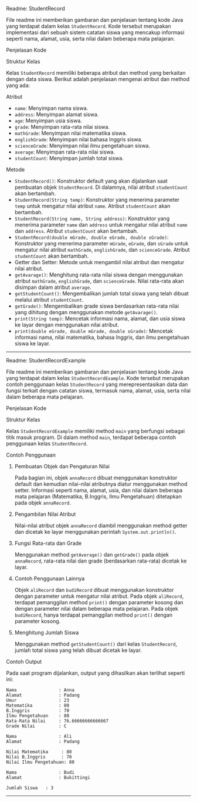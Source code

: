 Readme: StudentRecord

File readme ini memberikan gambaran dan penjelasan tentang kode Java yang terdapat dalam kelas `StudentRecord`. Kode tersebut merupakan implementasi dari sebuah sistem catatan siswa yang mencakup informasi seperti nama, alamat, usia, serta nilai dalam beberapa mata pelajaran.

 Penjelasan Kode

Struktur Kelas

Kelas `StudentRecord` memiliki beberapa atribut dan method yang berkaitan dengan data siswa. Berikut adalah penjelasan mengenai atribut dan method yang ada:

 Atribut

- `name`: Menyimpan nama siswa.
- `address`: Menyimpan alamat siswa.
- `age`: Menyimpan usia siswa.
- `grade`: Menyimpan rata-rata nilai siswa.
- `mathGrade`: Menyimpan nilai matematika siswa.
- `englishGrade`: Menyimpan nilai bahasa Inggris siswa.
- `scienceGrade`: Menyimpan nilai ilmu pengetahuan siswa.
- `average`: Menyimpan rata-rata nilai siswa.
- `studentCount`: Menyimpan jumlah total siswa.

 Metode

- `StudentRecord()`: Konstruktor default yang akan dijalankan saat pembuatan objek `StudentRecord`. Di dalamnya, nilai atribut `studentCount` akan bertambah.
- `StudentRecord(String temp)`: Konstruktor yang menerima parameter `temp` untuk mengatur nilai atribut `name`. Atribut `studentCount` akan bertambah.
- `StudentRecord(String name, String address)`: Konstruktor yang menerima parameter `name` dan `address` untuk mengatur nilai atribut `name` dan `address`. Atribut `studentCount` akan bertambah.
- `StudentRecord(double mGrade, double eGrade, double sGrade)`: Konstruktor yang menerima parameter `mGrade`, `eGrade`, dan `sGrade` untuk mengatur nilai atribut `mathGrade`, `englishGrade`, dan `scienceGrade`. Atribut `studentCount` akan bertambah.
- Getter dan Setter: Metode untuk mengambil nilai atribut dan mengatur nilai atribut.
- `getAvarage()`: Menghitung rata-rata nilai siswa dengan menggunakan atribut `mathGrade`, `englishGrade`, dan `scienceGrade`. Nilai rata-rata akan disimpan dalam atribut `average`.
- `getStudentCount()`: Mengembalikan jumlah total siswa yang telah dibuat melalui atribut `studentCount`.
- `getGrade()`: Mengembalikan grade siswa berdasarkan rata-rata nilai yang dihitung dengan menggunakan metode `getAvarage()`.
- `print(String temp)`: Mencetak informasi nama, alamat, dan usia siswa ke layar dengan menggunakan nilai atribut.
- `print(double eGrade, double mGrade, double sGrade)`: Mencetak informasi nama, nilai matematika, bahasa Inggris, dan ilmu pengetahuan siswa ke layar.

----------------------------------------------------------------------------------------------------------------------------------------------
Readme: StudentRecordExample

File readme ini memberikan gambaran dan penjelasan tentang kode Java yang terdapat dalam kelas `StudentRecordExample`. Kode tersebut merupakan contoh penggunaan kelas `StudentRecord` yang merepresentasikan data dan fungsi terkait dengan catatan siswa, termasuk nama, alamat, usia, serta nilai dalam beberapa mata pelajaran.

Penjelasan Kode

 Struktur Kelas

Kelas `StudentRecordExample` memiliki method `main` yang berfungsi sebagai titik masuk program. Di dalam method `main`, terdapat beberapa contoh penggunaan kelas `StudentRecord`.

Contoh Penggunaan

1. Pembuatan Objek dan Pengaturan Nilai

   Pada bagian ini, objek `annaRecord` dibuat menggunakan konstruktor default dan kemudian nilai-nilai atributnya diatur menggunakan method setter. Informasi seperti nama, alamat, usia, dan nilai dalam beberapa mata pelajaran (Matematika, B.Inggris, Ilmu Pengetahuan) ditetapkan pada objek `annaRecord`.

2. Pengambilan Nilai Atribut

   Nilai-nilai atribut objek `annaRecord` diambil menggunakan method getter dan dicetak ke layar menggunakan perintah `System.out.println()`.

3. Fungsi Rata-rata dan Grade

   Menggunakan method `getAverage()` dan `getGrade()` pada objek `annaRecord`, rata-rata nilai dan grade (berdasarkan rata-rata) dicetak ke layar.

4. Contoh Penggunaan Lainnya

   Objek `aliRecord` dan `budiRecord` dibuat menggunakan konstruktor dengan parameter untuk mengatur nilai atribut. Pada objek `aliRecord`, terdapat pemanggilan method `print()` dengan parameter kosong dan dengan parameter nilai dalam beberapa mata pelajaran. Pada objek `budiRecord`, hanya terdapat pemanggilan method `print()` dengan parameter kosong.

5. Menghitung Jumlah Siswa

   Menggunakan method `getStudentCount()` dari kelas `StudentRecord`, jumlah total siswa yang telah dibuat dicetak ke layar.

 Contoh Output

Pada saat program dijalankan, output yang dihasilkan akan terlihat seperti ini:

```
Nama                : Anna
Alamat              : Padang
Umur                : 23
Matematika          : 80
B.Inggris           : 70
Ilmu Pengetahuan    : 80
Rata-Rata Nilai     : 76.66666666666667
Grade Nilai         : C
```

```
Nama                : Ali
Alamat              : Padang
```

```
Nilai Matematika     : 80
Nilai B.Inggris      : 70
Nilai Ilmu Pengetahuan: 80
```

```
Nama                : Budi
Alamat              : Bukittingi
```

```
Jumlah Siswa   : 3
```

----------------------------------------------------------------------------------------------------------------------------------------------

